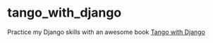 # tango_with_django

 <p>Practice my Django skills with an awesome book <a href="http://example.com/" title="Tango">
Tango with Django</a> </p>
